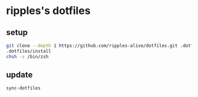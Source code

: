 # ripples's dotfiles

## setup

```bash
git clone --depth 1 https://github.com/ripples-alive/dotfiles.git .dotfiles
.dotfiles/install
chsh -s /bin/zsh
```

## update

```bash
sync-dotfiles
```
